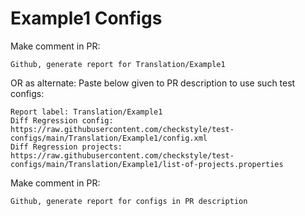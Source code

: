 # Example1 Configs
Make comment in PR:
```
Github, generate report for Translation/Example1
```
OR as alternate:
Paste below given to PR description to use such test configs:
```
Report label: Translation/Example1
Diff Regression config: https://raw.githubusercontent.com/checkstyle/test-configs/main/Translation/Example1/config.xml
Diff Regression projects: https://raw.githubusercontent.com/checkstyle/test-configs/main/Translation/Example1/list-of-projects.properties
```
Make comment in PR:
```
Github, generate report for configs in PR description
```
